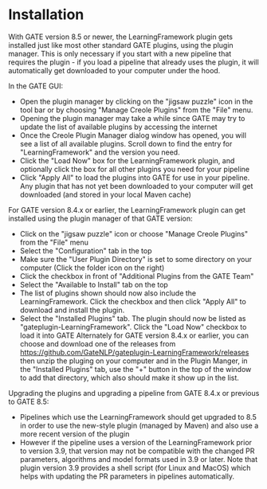# Installation

With GATE version 8.5 or newer, the LearningFramework plugin gets installed just
like most other standard GATE plugins, using the plugin manager. This is only
necessary if you start with a new pipeline that requires the plugin - if you load
a pipeline that already uses the plugin, it will automatically get downloaded to
your computer under the hood.

In the GATE GUI:
* Open the plugin manager by clicking on the "jigsaw puzzle" icon in the tool bar or
  by choosing "Manage Creole Plugins" from the "File" menu.
* Opening the plugin manager may take a while since GATE may try to update the
  list of available plugins by accessing the internet
* Once the Creole Plugin Manager dialog window has opened, you will see a list
  of all available plugins. Scroll down to find the entry for "LearningFramework"
  and the version you need.
* Click the "Load Now" box for the LearningFramework plugin, and optionally
  click the box for all other plugins you need for your pipeline
* Click "Apply All" to load the plugins into GATE for use in your pipeline. Any
  plugin that has not yet been downloaded to your computer will get downloaded
  (and stored in your local Maven cache)

For GATE version 8.4.x or earlier, the LearningFramework plugin can get installed
using the plugin manager of that GATE version:
* Click on the "jigsaw puzzle" icon or choose "Manage Creole Plugins" from the "File" menu
* Select the "Configuration" tab in the top
* Make sure the "User Plugin Directory" is set to some directory on your computer (Click the
  folder icon on the right)
* Click the checkbox in front of "Additional Plugins from the GATE Team"
* Select the "Available to Install" tab on the top
* The list of plugins shown should now also include the LearningFramework. Click the checkbox
  and then click "Apply All" to download and install the plugin.
* Select the "Installed Plugins" tab. The plugin should now be listed as "gateplugin-LearningFramework".
  Click the "Load Now" checkbox to load it into GATE
Alternately for GATE version 8.4.x or earlier, you can choose and download one
of the releases from https://github.com/GateNLP/gateplugin-LearningFramework/releases
then unzip the pluging on your computer and in the Plugin Manger, in the "Installed Plugins"
tab, use the "+" button  in the top of the window to add that directory, which also should
make it show up in the list.

Upgrading the plugins and upgrading a pipeline from GATE 8.4.x or previous to GATE 8.5:
* Pipelines which use the LearningFramework should get upgraded to 8.5 in order
  to use the new-style plugin (managed by Maven) and also use a more recent version of
  the plugin
* However if the pipeline uses a version of the LearningFramework prior to
  version 3.9, that version may not be compatible with the changed PR parameters,
  algorithms and model formats used in 3.9 or later.
  Note that plugin version 3.9 provides a shell script (for Linux and MacOS) which  
  helps with updating the PR parameters in pipelines automatically.
